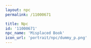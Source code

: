 ```yaml
---
layout: npc
permalink: /11000671

title: Npc
id: '11000671'
npc_name: 'Misplaced Book'
icon_url: 'portrait/npc/dummy_p.png'
---
```

